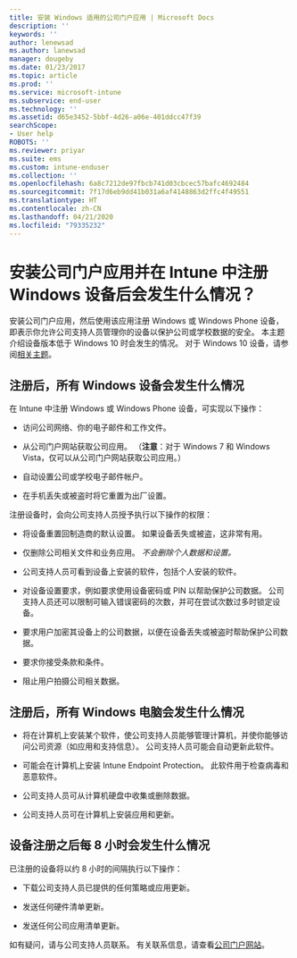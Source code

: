 ```yaml
---
title: 安装 Windows 适用的公司门户应用 | Microsoft Docs
description: ''
keywords: ''
author: lenewsad
ms.author: lanewsad
manager: dougeby
ms.date: 01/23/2017
ms.topic: article
ms.prod: ''
ms.service: microsoft-intune
ms.subservice: end-user
ms.technology: ''
ms.assetid: d65e3452-5bbf-4d26-a06e-401ddcc47f39
searchScope:
- User help
ROBOTS: ''
ms.reviewer: priyar
ms.suite: ems
ms.custom: intune-enduser
ms.collection: ''
ms.openlocfilehash: 6a8c7212de97fbcb741d03cbcec57bafc4692484
ms.sourcegitcommit: 7f17d6eb9dd41b031a6af4148863d2ffc4f49551
ms.translationtype: HT
ms.contentlocale: zh-CN
ms.lasthandoff: 04/21/2020
ms.locfileid: "79335232"
---
```

# <a name="what-happens-if-you-install-the-company-portal-app-and-enroll-your-windows-device-in-intune"></a>安装公司门户应用并在 Intune 中注册 Windows 设备后会发生什么情况？

安装公司门户应用，然后使用该应用注册 Windows 或 Windows Phone 设备，即表示你允许公司支持人员管理你的设备以保护公司或学校数据的安全。 本主题介绍设备版本低于 Windows 10 时会发生的情况。 对于 Windows 10 设备，请参阅[相关主题](about-cp-app-for-windows-10.md)。  

## <a name="what-happens-to-all-windows-devices-after-enrollment"></a>注册后，所有 Windows 设备会发生什么情况
在 Intune 中注册 Windows 或 Windows Phone 设备，可实现以下操作：

- 访问公司网络、你的电子邮件和工作文件。

- 从公司门户网站获取公司应用。 （__注意__：对于 Windows 7 和 Windows Vista，仅可以从公司门户网站获取公司应用。）

- 自动设置公司或学校电子邮件帐户。

- 在手机丢失或被盗时将它重置为出厂设置。

注册设备时，会向公司支持人员授予执行以下操作的权限：

- 将设备重置回制造商的默认设置。 如果设备丢失或被盗，这非常有用。

- 仅删除公司相关文件和业务应用。 *不会删除个人数据和设置。*

- 公司支持人员可看到设备上安装的软件，包括个人安装的软件。

- 对设备设置要求，例如要求使用设备密码或 PIN 以帮助保护公司数据。 公司支持人员还可以限制可输入错误密码的次数，并可在尝试次数过多时锁定设备。

- 要求用户加密其设备上的公司数据，以便在设备丢失或被盗时帮助保护公司数据。

- 要求你接受条款和条件。

- 阻止用户拍摄公司相关数据。

## <a name="what-happens-to-all-windows-pcs-after-enrollment"></a>注册后，所有 Windows 电脑会发生什么情况

- 将在计算机上安装某个软件，使公司支持人员能够管理计算机，并使你能够访问公司资源（如应用和支持信息）。 公司支持人员可能会自动更新此软件。

- 可能会在计算机上安装 Intune Endpoint Protection。 此软件用于检查病毒和恶意软件。

- 公司支持人员可从计算机硬盘中收集或删除数据。

- 公司支持人员可在计算机上安装应用和更新。

## <a name="what-happens-every-eight-hours-after-device-enrollment"></a>设备注册之后每 8 小时会发生什么情况

已注册的设备将以约 8 小时的间隔执行以下操作：

- 下载公司支持人员已提供的任何策略或应用更新。

- 发送任何硬件清单更新。

- 发送任何公司应用清单更新。

如有疑问，请与公司支持人员联系。 有关联系信息，请查看[公司门户网站](https://go.microsoft.com/fwlink/?linkid=2010980)。
